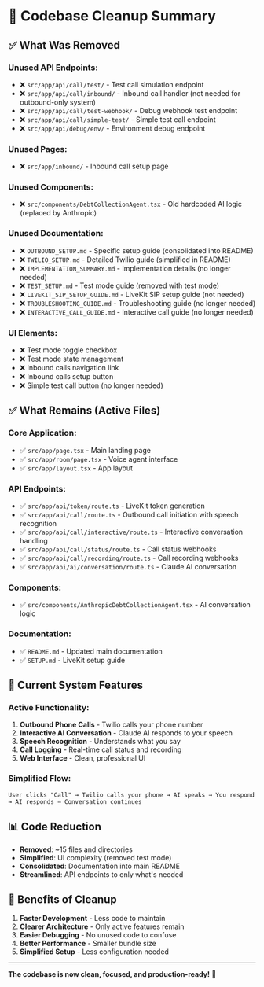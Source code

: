 # 🧹 Codebase Cleanup Summary

## ✅ **What Was Removed**

### **Unused API Endpoints:**
- ❌ `src/app/api/call/test/` - Test call simulation endpoint
- ❌ `src/app/api/call/inbound/` - Inbound call handler (not needed for outbound-only system)
- ❌ `src/app/api/call/test-webhook/` - Debug webhook test endpoint
- ❌ `src/app/api/call/simple-test/` - Simple test call endpoint
- ❌ `src/app/api/debug/env/` - Environment debug endpoint

### **Unused Pages:**
- ❌ `src/app/inbound/` - Inbound call setup page

### **Unused Components:**
- ❌ `src/components/DebtCollectionAgent.tsx` - Old hardcoded AI logic (replaced by Anthropic)

### **Unused Documentation:**
- ❌ `OUTBOUND_SETUP.md` - Specific setup guide (consolidated into README)
- ❌ `TWILIO_SETUP.md` - Detailed Twilio guide (simplified in README)
- ❌ `IMPLEMENTATION_SUMMARY.md` - Implementation details (no longer needed)
- ❌ `TEST_SETUP.md` - Test mode guide (removed with test mode)
- ❌ `LIVEKIT_SIP_SETUP_GUIDE.md` - LiveKit SIP setup guide (not needed)
- ❌ `TROUBLESHOOTING_GUIDE.md` - Troubleshooting guide (no longer needed)
- ❌ `INTERACTIVE_CALL_GUIDE.md` - Interactive call guide (no longer needed)

### **UI Elements:**
- ❌ Test mode toggle checkbox
- ❌ Test mode state management
- ❌ Inbound calls navigation link
- ❌ Inbound calls setup button
- ❌ Simple test call button (no longer needed)

## ✅ **What Remains (Active Files)**

### **Core Application:**
- ✅ `src/app/page.tsx` - Main landing page
- ✅ `src/app/room/page.tsx` - Voice agent interface
- ✅ `src/app/layout.tsx` - App layout

### **API Endpoints:**
- ✅ `src/app/api/token/route.ts` - LiveKit token generation
- ✅ `src/app/api/call/route.ts` - Outbound call initiation with speech recognition
- ✅ `src/app/api/call/interactive/route.ts` - Interactive conversation handling
- ✅ `src/app/api/call/status/route.ts` - Call status webhooks
- ✅ `src/app/api/call/recording/route.ts` - Call recording webhooks
- ✅ `src/app/api/ai/conversation/route.ts` - Claude AI conversation

### **Components:**
- ✅ `src/components/AnthropicDebtCollectionAgent.tsx` - AI conversation logic

### **Documentation:**
- ✅ `README.md` - Updated main documentation
- ✅ `SETUP.md` - LiveKit setup guide

## 🎯 **Current System Features**

### **Active Functionality:**
1. **Outbound Phone Calls** - Twilio calls your phone number
2. **Interactive AI Conversation** - Claude AI responds to your speech
3. **Speech Recognition** - Understands what you say
4. **Call Logging** - Real-time call status and recording
5. **Web Interface** - Clean, professional UI

### **Simplified Flow:**
```
User clicks "Call" → Twilio calls your phone → AI speaks → You respond → AI responds → Conversation continues
```

## 📊 **Code Reduction**

- **Removed**: ~15 files and directories
- **Simplified**: UI complexity (removed test mode)
- **Consolidated**: Documentation into main README
- **Streamlined**: API endpoints to only what's needed

## 🚀 **Benefits of Cleanup**

1. **Faster Development** - Less code to maintain
2. **Clearer Architecture** - Only active features remain
3. **Easier Debugging** - No unused code to confuse
4. **Better Performance** - Smaller bundle size
5. **Simplified Setup** - Less configuration needed

---

**The codebase is now clean, focused, and production-ready!** 🎉
